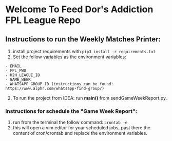 # Welcome To Feed Dor's Addiction FPL League Repo


## Instructions to run the Weekly Matches Printer:
  1. install project requirements with 
```pip3 install -r requirements.txt``` 
  3. Set the follow variables as the environment variables:
  
    - EMAIL
    - FPL_PWD
    - H2H_LEAGUE_ID
    - GAME_WEEK
    - WHATSAPP_GROUP_ID (instructions can be found: https://www.alphr.com/whatsapp-find-group/)
    
  2. To run the project from IDEA: run  __main()__ from sendGameWeekReport.py.
### Instructions for schedule the "Game Week Report": 
1. run from the terminal the follow command:
   ```crontab -e```
2. this will open a vim editor for your scheduled jobs, past there the content of cron/crontab and replace the 
   environment variables.
   

